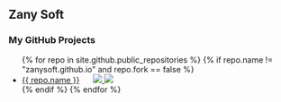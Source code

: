 ## Zany Soft
### My GitHub Projects

<ul>
  {% for repo in site.github.public_repositories %}
    {% if repo.name != "zanysoft.github.io" and repo.fork == false %}
      <li>
        <a href="{{ repo.html_url }}" style="margin-right: 20px" >{{ repo.name }}</a>
        <a href="https://packagist.org/packages/zanysoft/{{ repo.name }}" target="_blank">
          <img src="https://img.shields.io/packagist/dt/zanysoft/{{ repo.name }}?style=flat" >
        </a>
        <img src="https://img.shields.io/github/v/release/zanysoft/{{ repo.name }}?sort=semver&display_name=release&style=flat" >
      </li>
    {% endif %}
  {% endfor %}
</ul>

